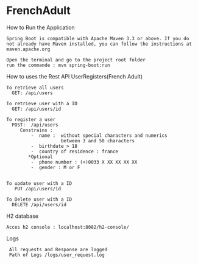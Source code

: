 # FrenchAdult

 How to Run the Application

    Spring Boot is compatible with Apache Maven 3.3 or above. If you do not already have Maven installed, you can follow the instructions at maven.apache.org
    
    Open the terminal and go to the project root folder
    run the commande : mvn spring-boot:run


 How to uses the Rest API UserRegisters(French Adult)  
 
    To retrieve all users
      GET: /api/users
      
    To retrieve user with a ID
      GET: /api/users/id 
      
    To register a user
      POST:  /api/users
         Constrains :
             -  name :  without special characters and numerics
                        between 3 and 50 characters
             -  birthdate > 18
             -  country of residence : france
            *Optional
             -  phone number : (+)0033 X XX XX XX XX
             -  gender : M or F
                  
        
    To update user with a ID
       PUT /api/users/id
       
    To Delete user with a ID
      DELETE /api/users/id
      
 H2 database 
 
    Acces h2 console : localhost:8082/h2-console/ 
      
 Logs
 
     All requests and Response are logged 
     Path of Logs /logs/user_request.log
     
       
